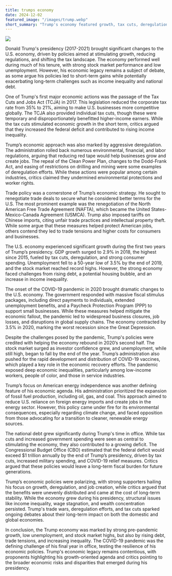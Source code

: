 ```yaml
---
title: trumps economy
date: 2024-12-02
featured_image: "/images/trump.webp"
short_summary: "Trump's economy featured growth, tax cuts, deregulation, trade tensions, and pandemic challenges."
---
```


![](/images/trump.webp)

Donald Trump's presidency (2017-2021) brought significant changes to the U.S. economy, driven by policies aimed at stimulating growth, reducing regulations, and shifting the tax landscape. The economy performed well during much of his tenure, with strong stock market performance and low unemployment. However, his economic legacy remains a subject of debate, as some argue his policies led to short-term gains while potentially exacerbating long-term challenges such as income inequality and national debt.

One of Trump's first major economic actions was the passage of the Tax Cuts and Jobs Act (TCJA) in 2017. This legislation reduced the corporate tax rate from 35% to 21%, aiming to make U.S. businesses more competitive globally. The TCJA also provided individual tax cuts, though these were temporary and disproportionately benefitted higher-income earners. While the tax cuts stimulated economic growth in the short term, critics argued that they increased the federal deficit and contributed to rising income inequality.

Trump’s economic approach was also marked by aggressive deregulation. The administration rolled back numerous environmental, financial, and labor regulations, arguing that reducing red tape would help businesses grow and create jobs. The repeal of the Clean Power Plan, changes to the Dodd-Frank Act, and easing of restrictions on drilling and mining were some examples of deregulation efforts. While these actions were popular among certain industries, critics claimed they undermined environmental protections and worker rights.

Trade policy was a cornerstone of Trump’s economic strategy. He sought to renegotiate trade deals to secure what he considered better terms for the U.S. The most prominent example was the renegotiation of the North American Free Trade Agreement (NAFTA), which became the United States-Mexico-Canada Agreement (USMCA). Trump also imposed tariffs on Chinese imports, citing unfair trade practices and intellectual property theft. While some argue that these measures helped protect American jobs, others contend they led to trade tensions and higher costs for consumers and businesses.

The U.S. economy experienced significant growth during the first two years of Trump’s presidency. GDP growth surged to 2.9% in 2018, the highest since 2015, fueled by tax cuts, deregulation, and strong consumer spending. Unemployment fell to a 50-year low of 3.5% by the end of 2019, and the stock market reached record highs. However, the strong economy faced challenges from rising debt, a potential housing bubble, and an increase in income inequality.

The onset of the COVID-19 pandemic in 2020 brought dramatic changes to the U.S. economy. The government responded with massive fiscal stimulus packages, including direct payments to individuals, extended unemployment benefits, and a Paycheck Protection Program (PPP) to support small businesses. While these measures helped mitigate the economic fallout, the pandemic led to widespread business closures, job losses, and disruptions in global supply chains. The economy contracted by 3.5% in 2020, marking the worst recession since the Great Depression.

Despite the challenges posed by the pandemic, Trump's policies were credited with helping the economy rebound in 2020’s second half. The stock market surged as investor confidence grew, and unemployment, while still high, began to fall by the end of the year. Trump’s administration also pushed for the rapid development and distribution of COVID-19 vaccines, which played a key role in the economic recovery efforts. The pandemic exposed deep economic inequalities, particularly among low-income workers, people of color, and those in service industries.

Trump’s focus on American energy independence was another defining feature of his economic agenda. His administration prioritized the expansion of fossil fuel production, including oil, gas, and coal. This approach aimed to reduce U.S. reliance on foreign energy imports and create jobs in the energy sector. However, this policy came under fire for its environmental consequences, especially regarding climate change, and faced opposition from those advocating for a transition to cleaner, renewable energy sources.

The national debt grew significantly during Trump's time in office. While tax cuts and increased government spending were seen as central to stimulating the economy, they also contributed to a growing deficit. The Congressional Budget Office (CBO) estimated that the federal deficit would exceed $1 trillion annually by the end of Trump’s presidency, driven by tax cuts, increased military spending, and COVID-19 relief measures. Critics argued that these policies would leave a long-term fiscal burden for future generations.

Trump’s economic policies were polarizing, with strong supporters hailing his focus on growth, deregulation, and job creation, while critics argued that the benefits were unevenly distributed and came at the cost of long-term stability. While the economy grew during his presidency, structural issues like income inequality, wage stagnation, and wealth concentration persisted. Trump's trade wars, deregulation efforts, and tax cuts sparked ongoing debates about their long-term impact on both the domestic and global economies.

In conclusion, the Trump economy was marked by strong pre-pandemic growth, low unemployment, and stock market highs, but also by rising debt, trade tensions, and increasing inequality. The COVID-19 pandemic was the defining challenge of his final year in office, testing the resilience of his economic policies. Trump's economic legacy remains contentious, with proponents highlighting his growth-oriented agenda and critics pointing to the broader economic risks and disparities that emerged during his presidency.